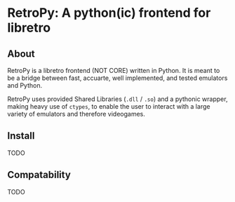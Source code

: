 # RetroPy: A python(ic) frontend for libretro

## About

RetroPy is a libretro frontend (NOT CORE) written in Python. It is meant to be a bridge between fast, accuarte, well implemented, and tested emulators and Python.

RetroPy uses provided Shared Libraries (`.dll` / `.so`) and a pythonic wrapper, making heavy use of `ctypes`, to enable the user to interact with a large variety of emulators and therefore videogames.

## Install

TODO

## Compatability

TODO
